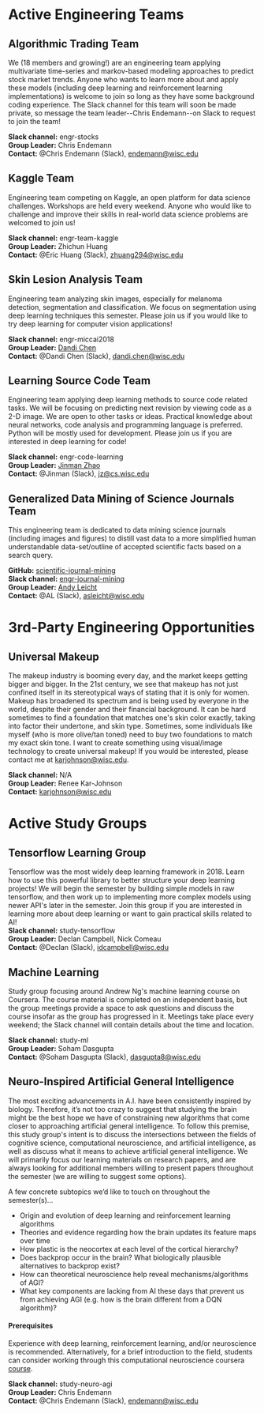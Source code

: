 # Active Engineering Teams

## Algorithmic Trading Team
We (18 members and growing!) are an engineering team applying multivariate time-series and markov-based modeling approaches to predict stock market trends. Anyone who wants to learn more about and apply these models (including deep learning and reinforcement learning implementations) is welcome to join so long as they have some background coding experience. The Slack channel for this team will soon be made private, so message the team leader--Chris Endemann--on Slack to request to join the team!  

**Slack channel:** engr-stocks  
**Group Leader:** Chris Endemann  
**Contact:** @Chris Endemann (Slack), endemann@wisc.edu

## Kaggle Team
Engineering team competing on Kaggle, an open platform for data science challenges. Workshops are held every weekend. Anyone who would like to challenge and improve their skills in real-world data science problems are welcomed to join us!

**Slack channel:** engr-team-kaggle  
**Group Leader:** Zhichun Huang  
**Contact:** @Eric Huang (Slack), zhuang294@wisc.edu

## Skin Lesion Analysis Team
Engineering team analyzing skin images, especially for melanoma detection, segmentation and classification. We focus on segmentation using deep learning techniques this semester. Please join us if you would like to try deep learning for computer vision applications!

**Slack channel:** engr-miccai2018  
**Group Leader:** [Dandi Chen](https://sites.google.com/view/dandic/home)  
**Contact:** @Dandi Chen (Slack), dandi.chen@wisc.edu  

## Learning Source Code Team
Engineering team applying deep learning methods to source code related tasks. We will be focusing on predicting next revision by viewing code as a 2-D image. We are open to other tasks or ideas. Practical knowledge about neural networks, code analysis and programming language is preferred. Python will be mostly used for development. Please join us if you are interested in deep learning for code!

**Slack channel:** engr-code-learning  
**Group Leader:** [Jinman Zhao](http://pages.cs.wisc.edu/~jz/)  
**Contact:** @Jinman (Slack), jz@cs.wisc.edu 

## Generalized Data Mining of Science Journals Team
This engineering team is dedicated to data mining science journals (including images and figures) to distill vast data to a more simplified human understandable data-set/outline of accepted scientific facts based on a search query.

**GitHub:** [scientific-journal-mining](https://github.com/ai-club-uwmadison/scientific-journal-mining)  
**Slack channel:** [engr-journal-mining](https://wisconsinai.slack.com/messages/CD3RFGV6K)  
**Group Leader:** [Andy Leicht](https://ai-club-uwmadison.github.io/roster/#engineering-manager-3)  
**Contact:** @AL (Slack), asleicht@wisc.edu

# 3rd-Party Engineering Opportunities 

## Universal Makeup
The makeup industry is booming every day, and the market keeps getting bigger and bigger. In the 21st century, we see that makeup has not just confined itself in its stereotypical ways of stating that it is only for women. Makeup has broadened its spectrum and is being used by everyone in the world, despite their gender and their financial background. It can be hard sometimes to find a foundation that matches one's skin color exactly, taking into factor their undertone, and skin type. Sometimes, some individuals like myself (who is more olive/tan toned) need to buy two foundations to match my exact skin tone. I want to create something using visual/image technology to create universal makeup! If you would be interested, please contact me at karjohnson@wisc.edu.   

**Slack channel:** N/A  
**Group Leader:** Renee Kar-Johnson  
**Contact:** karjohnson@wisc.edu  

# Active Study Groups

## Tensorflow Learning Group
Tensorflow was the most widely deep learning framework in 2018. Learn how to use this powerful library to better structure your deep learning projects! We will begin the semester by building simple models in raw tensorflow, and then work up to implementing more complex models using newer API's later in the semester. Join this group if you are interested in learning more about deep learning or want to gain practical skills related to AI!  
**Slack channel:** study-tensorflow  
**Group Leader:** Declan Campbell, Nick Comeau  
**Contact:** @Declan (Slack), idcampbell@wisc.edu  

## Machine Learning
Study group focusing around Andrew Ng's machine learning course on Coursera. The course material is completed on an independent basis, but the group meetings provide a space to ask questions and discuss the course insofar as the group has progressed in it. Meetings take place every weekend; the Slack channel will contain details about the time and location.

**Slack channel:** study-ml  
**Group Leader:** Soham Dasgupta   
**Contact:** @Soham Dasgupta (Slack), dasgupta8@wisc.edu  

## Neuro-Inspired Artificial General Intelligence
The most exciting advancements in A.I. have been consistently inspired by biology. Therefore, it’s not too crazy to suggest that studying the brain might be the best hope we have of constraining new algorithms that come closer to approaching artificial general intelligence. To follow this premise, this study group's intent is to discuss the intersections between the fields of cognitive science, computational neuroscience, and artificial intelligence, as well as discuss what it means to achieve artificial general intelligence. We will primarily focus our learning materials on research papers, and are always looking for additional members willing to present papers throughout the semester (we are willing to suggest some options).

A few concrete subtopics we’d like to touch on throughout the semester(s)…
- Origin and evolution of deep learning and reinforcement learning algorithms
- Theories and evidence regarding how the brain updates its feature maps over time
- How plastic is the neocortex at each level of the cortical hierarchy?
- Does backprop occur in the brain? What biologically plausible alternatives to backprop exist?
- How can theoretical neuroscience help reveal mechanisms/algorithms of AGI?
- What key components are lacking from AI these days that prevent us from achieving AGI (e.g. how is the brain different from a DQN algorithm)?

#### Prerequisites
Experience with deep learning, reinforcement learning, and/or neuroscience is recommended. Alternatively, for a brief introduction to the field, students can consider working through this computational neuroscience coursera [course](https://www.coursera.org/learn/computational-neuroscience#syllabus).

**Slack channel:** study-neuro-agi  
**Group Leader:** Chris Endemann  
**Contact:** @Chris Endemann (Slack), endemann@wisc.edu

